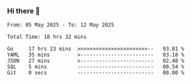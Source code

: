 ### Hi there 👋

<!--
**zhumeme/zhumeme** is a ✨ _special_ ✨ repository because its `README.md` (this file) appears on your GitHub profile.

Here are some ideas to get you started:

- 🔭 I’m currently working on ...
- 🌱 I’m currently learning ...
- 👯 I’m looking to collaborate on ...
- 🤔 I’m looking for help with ...
- 💬 Ask me about ...
- 📫 How to reach me: ...
- 😄 Pronouns: ...
- ⚡ Fun fact: ...
-->

<!--START_SECTION:waka-->

```all_time
From: 05 May 2025 - To: 12 May 2025

Total Time: 18 hrs 32 mins

Go     17 hrs 23 mins  >>>>>>>>>>>>>>>>>>>>>>>--   93.81 %
YAML   35 mins         >------------------------   03.18 %
JSON   27 mins         >------------------------   02.48 %
SQL    5 mins          -------------------------   00.54 %
Git    0 secs          -------------------------   00.00 %
```

<!--END_SECTION:waka-->
